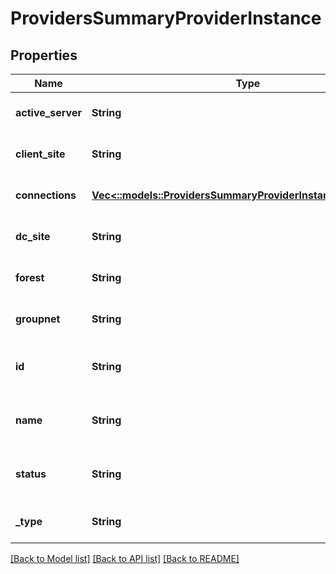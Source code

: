 # ProvidersSummaryProviderInstance

## Properties
Name | Type | Description | Notes
------------ | ------------- | ------------- | -------------
**active_server** | **String** |  | [optional] [default to null]
**client_site** | **String** |  | [optional] [default to null]
**connections** | [**Vec<::models::ProvidersSummaryProviderInstanceConnection>**](ProvidersSummaryProviderInstanceConnection.md) |  | [optional] [default to null]
**dc_site** | **String** |  | [optional] [default to null]
**forest** | **String** |  | [optional] [default to null]
**groupnet** | **String** |  | [optional] [default to null]
**id** | **String** | Specifies the ID of the provider. | [optional] [default to null]
**name** | **String** | Specifies the name of the provider. | [optional] [default to null]
**status** | **String** | Indicates the status of the provider. | [optional] [default to null]
**_type** | **String** | Specifies the type of provider. | [optional] [default to null]

[[Back to Model list]](../README.md#documentation-for-models) [[Back to API list]](../README.md#documentation-for-api-endpoints) [[Back to README]](../README.md)


